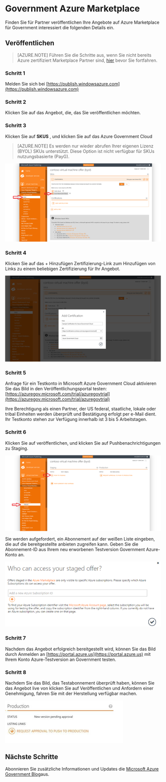 <properties
            pageTitle="Azure Government Dokumentation | Microsoft Azure"
            description="Dies stellt einen Vergleich der Features und Anleitungen zur Entwicklung von Applications für Azure Government."
            services="Azure-Government"
            cloud="gov"
            documentationCenter=""
            authors="tsingh"
            manager="asimm"
            editor=""/>
 
<tags    ms.service="multiple"
            ms.devlang="na"
            ms.topic="article"
            ms.tgt_pltfrm="na"
            ms.workload="azure-government"
            ms.date="10/20/2016"
            ms.author="zakramer;tsingh;divacc"/> 

# <a name="azure-government-marketplace"></a>Government Azure Marketplace
Finden Sie für Partner veröffentlichen Ihre Angebote auf Azure Marketplace für Government interessiert die folgenden Details ein.

## <a name="publishing"></a>Veröffentlichen
>[AZURE.NOTE] Führen Sie die Schritte aus, wenn Sie nicht bereits Azure zertifiziert Marketplace Partner sind, [hier](../marketplace-publishing/marketplace-publishing-getting-started.md) bevor Sie fortfahren.

### <a name="step-1"></a>Schritt 1  
Melden Sie sich bei [https://publish.windowsazure.com](https://publish.windowsazure.com)

### <a name="step-2"></a>Schritt 2
Klicken Sie auf das Angebot, die, das Sie veröffentlichen möchten.

### <a name="step-3"></a>Schritt 3
Klicken Sie auf **SKUS** , und klicken Sie auf das Azure Government Cloud

>[AZURE.NOTE] Es werden nur wieder abrufen Ihrer eigenen Lizenz (BYOL) SKUs unterstützt.  Diese Option ist nicht verfügbar für SKUs nutzungsbasierte (PayG).

![ALT-text](./media/government-manage-marketplace-partner-1.png)

### <a name="step-4"></a>Schritt 4
Klicken Sie auf das + Hinzufügen Zertifizierung-Link zum Hinzufügen von Links zu einem beliebigen Zertifizierung für Ihr Angebot.

![ALT-text](./media/government-manage-marketplace-partner-2.png)

### <a name="step-5"></a>Schritt 5
Anfrage für ein Testkonto in Microsoft Azure Government Cloud aktivieren Sie das Bild in den Veröffentlichungsportal testen: [https://azuregov.microsoft.com/trial/azuregovtrial](https://azuregov.microsoft.com/trial/azuregovtrial)

Ihre Berechtigung als einen Partner, der US federal, staatliche, lokale oder tribal Einheiten werden überprüft und Bestätigung erfolgt per e-Mail dient.  Ihr Testkonto stehen zur Verfügung innerhalb ist 3 bis 5 Arbeitstagen.

### <a name="step-6"></a>Schritt 6
Klicken Sie auf veröffentlichen, und klicken Sie auf Pushbenachrichtigungen zu Staging. 

![ALT-text](./media/government-manage-marketplace-partner-3.png)

Sie werden aufgefordert, ein Abonnement auf der weißen Liste eingeben, die auf die bereitgestellte anbieten zugreifen kann. Geben Sie die Abonnement-ID aus Ihrem neu erworbenen Testversion Government Azure-Konto an.

![ALT-text](./media/government-manage-marketplace-partner-4.png)

### <a name="step-7"></a>Schritt 7
Nachdem das Angebot erfolgreich bereitgestellt wird, können Sie das Bild durch Anmelden an [https://portal.azure.us](https://portal.azure.us) mit Ihrem Konto Azure-Testversion an Government testen.

### <a name="step-8"></a>Schritt 8
Nachdem Sie das Bild, das Testabonnement überprüft haben, können Sie das Angebot live von klicken Sie auf Veröffentlichen und Anfordern einer Genehmigung, fahren Sie mit der Herstellung verfügbar machen. 

![ALT-text](./media/government-manage-marketplace-partner-5.png)

## <a name="next-steps"></a>Nächste Schritte

Abonnieren Sie zusätzliche Informationen und Updates die [Microsoft Azure Government Blog](https://blogs.msdn.microsoft.com/azuregov/)aus.
